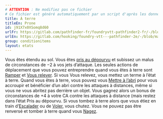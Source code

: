 ```yaml
---
# ATTENTION : Ne modifiez pas ce fichier
# Ce fichier est généré automatiquement par un script d'après les données du module Foundry VTT officiel et de sa traduction
title: À terre
titleEn: Prone
id: j91X7x0XSomq8d60
urlFr: https://gitlab.com/pathfinder-fr/foundryvtt-pathfinder2-fr/-/blob/master/data/conditionitems/j91X7x0XSomq8d60.htm
urlEn: https://gitlab.com/hooking/foundry-vtt---pathfinder-2e/-/blob/master/packs/data/conditionitems.db/prone.json
group: conditionitems
layout: etats
---
```

Vous êtes étendu au sol. Vous êtes [pris au dépourvu](pris-au-dépourvu.md) et subissez un malus de circonstances de −2 à vos jets d’attaque. Les seules actions de déplacement que vous pouvez entreprendre quand vous êtes à terre sont [Ramper](../actions/ramper.md) et [Vous relever](../actions/se-relever.md). Si vous Vous relevez, vous mettez un terme à l’état à terre. Quand vous êtes à terre, vous pouvez vous [Mettre à l’abri](../actions/mise-à-l-abri.md) pour vous accroupir et bénéficier d’un abri contre les attaques à distances, même si vous ne vous abritez pas derrière un objet. Vous gagnez alors un bonus de circonstances de +4 à votre CA contre les attaques à distance (mais restez dans l’état Pris au dépourvu. Si vous tombez à terre alors que vous étiez en train d’[Escalader](../actions/escalader.md) ou de [Voler](../actions/voler.md), vous chutez. Vous ne pouvez pas être renversé et tomber à terre quand vous [Nagez](../actions/nager.md).


